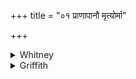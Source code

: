 +++
title = "०१ प्राणापानौ मृत्योर्मा"

+++

<details><summary>Whitney</summary>

### Translation
1. O breath-and-expiration, protect me from death: hail (*svā́hā*)!

### Notes
The first extension of the notion of *prāṇa* 'breath,' lit.  
'forth-breathing,' is by addition of *apāna*, which also is lit.  
'breathing away,' and so, when distinguished from the generalized  
*prāṇa*, seems to mean 'expiration.' The comm. here defines the two  
thus: *prāg ūrdhvamukho ‘niti ceṣṭata iti prāṇaḥ; apā ’nity avān̄mukhaś  
ceṣṭata ity apānaḥ.* For *svāhā* he gives alternative explanations,  
following Yāska. The verse (without *svāhā*) is found also in Āp. xiv.  
19.3. "*Triṣṭubh*" in the Anukr. is doubtless a misreading for *pan̄kti*,  
as the verse has 1 1 syllables, and 1 and 3 would have been defined  
together if viewed as of the same meter.
</details>

<details><summary>Griffith</summary>

id
2.16.1    As Heaven and Earth are not afraid, and never ...
2.16.1    Guard me from death, Inhaling and Exhaling! Al...
Name: Comment, dtype: object
</details>
